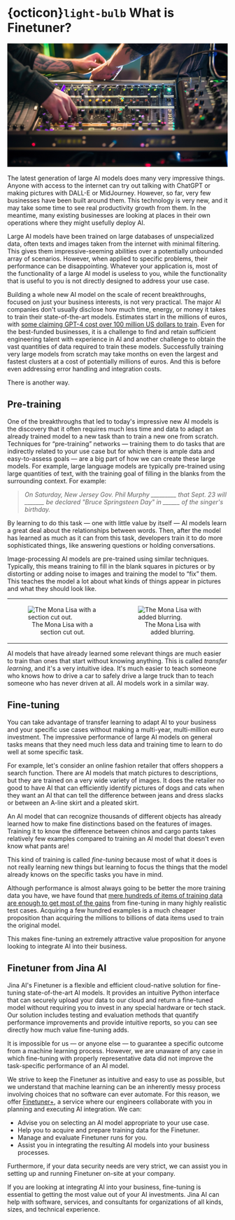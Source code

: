 # {octicon}`light-bulb` What is Finetuner?

![Fine tuning](../imgs/finetuning-adjusting-dials.png)

The latest generation of large AI models does many very impressive things.
Anyone with access to the internet can try out talking with ChatGPT or making pictures with DALL-E or MidJourney. 
However, so far, very few businesses have been built around them.
This technology is very new, and it may take some time to see real productivity growth from them.
In the meantime, many existing businesses are looking at places in their own operations where they might usefully deploy AI.

Large AI models have been trained on large databases of unspecialized data, often texts and images taken from the internet with minimal filtering.
This gives them impressive-seeming abilities over a potentially unbounded array of scenarios.
However, when applied to specific problems, their performance can be disappointing.
Whatever your application is, most of the functionality of a large AI model is useless to you, while the functionality that is useful to you is not directly designed to address your use case.

Building a whole new AI model on the scale of recent breakthroughs, focused on just your business interests, is not very practical.
The major AI companies don't usually disclose how much time, energy, or money it takes to train their state-of-the-art models.
Estimates start in the millions of euros, with [some claiming GPT-4 cost over 100 million US dollars to train](https://www.wired.com/story/openai-ceo-sam-altman-the-age-of-giant-ai-models-is-already-over/).
Even for the best-funded businesses, it is a challenge to find and retain sufficient engineering talent with experience in AI and another challenge to obtain the vast quantities of data required to train these models.
Successfully training very large models from scratch may take months on even the largest and fastest clusters at a cost of potentially millions of euros.
And this is before even addressing error handling and integration costs.

There is another way.

## Pre-training

One of the breakthroughs that led to today's impressive new AI models is the discovery that it often requires much less time and data to adapt an already trained model to a new task than to train a new one from scratch.
Techniques for “pre-training” networks — training them to do tasks that are indirectly related to your use case but for which there is ample data and easy-to-assess goals — are a big part of how we can create these large models.
For example, large language models are typically pre-trained using large quantities of text, with the training goal of filling in the blanks from the surrounding context.
For example:

> *On Saturday, New Jersey Gov. Phil Murphy _________ that Sept. 23 will _______ be declared "Bruce Springsteen Day" in ______ of the singer's birthday.*
>

By learning to do this task — one with little value by itself — AI models learn a great deal about the relationships between words.
Then, after the model has learned as much as it can from this task, developers train it to do more sophisticated things, like answering questions or holding conversations.

Image-processing AI models are pre-trained using similar techniques.
Typically, this means training to fill in the blank squares in pictures or by distorting or adding noise to images and training the model to “fix” them.
This teaches the model a lot about what kinds of things appear in pictures and what they should look like.

<table style="border: none;">
    <tr>
        <td width="45%">
            <figure>
                <img src="../../_images/MonaLisa1.png" alt="The Mona Lisa with a section cut out."/>
                <figcaption style="text-align:center">The Mona Lisa with a section cut out.</figcaption>
            </figure>
        </td>
        <td width="45%">
            <figure>
                <img src="../../_images/MonaLisa2.png" alt="The Mona Lisa with added blurring."/>
                <figcaption style="text-align:center">The Mona Lisa with added blurring.</figcaption>
            </figure>
        </td>
    </tr>
</table>

AI models that have already learned some relevant things are much easier to train than ones that start without knowing anything.
This is called *transfer learning*, and it's a very intuitive idea.
It's much easier to teach someone who knows how to drive a car to safely drive a large truck than to teach someone who has never driven at all.
AI models work in a similar way.

## Fine-tuning

You can take advantage of transfer learning to adapt AI to your business and your specific use cases without making a multi-year, multi-million euro investment.
The impressive performance of large AI models on general tasks means that they need much less data and training time to learn to do well at some specific task.

For example, let's consider an online fashion retailer that offers shoppers a search function.
There are AI models that match pictures to descriptions, but they are trained on a very wide variety of images.
It does the retailer no good to have AI that can efficiently identify pictures of dogs and cats when they want an AI that can tell the difference between jeans and dress slacks or between an A-line skirt and a pleated skirt.

An AI model that can recognize thousands of different objects has already learned how to make fine distinctions based on the features of images.
Training it to know the difference between chinos and cargo pants takes relatively few examples compared to training an AI model that doesn't even know what pants are!

This kind of training is called *fine-tuning* because most of what it does is not really learning new things but learning to focus the things that the model already knows on the specific tasks you have in mind.

Although performance is almost always going to be better the more training data you have, we have found that [mere hundreds of items of training data are enough to get most of the gains](https://jina.ai/news/fine-tuning-with-low-budget-and-high-expectations/) from fine-tuning in many highly realistic test cases.
Acquiring a few hundred examples is a much cheaper proposition than acquiring the millions to billions of data items used to train the original model.

This makes fine-tuning an extremely attractive value proposition for anyone looking to integrate AI into their business.

## Finetuner from Jina AI

Jina AI's Finetuner is a flexible and efficient cloud-native solution for fine-tuning state-of-the-art AI models.
It provides an intuitive Python interface that can securely upload your data to our cloud and return a fine-tuned model without requiring you to invest in any special hardware or tech stack.
Our solution includes testing and evaluation methods that quantify performance improvements and provide intuitive reports, so you can see directly how much value fine-tuning adds.

It is impossible for us — or anyone else — to guarantee a specific outcome from a machine learning process.
However, we are unaware of any case in which fine-tuning with properly representative data did not improve the task-specific performance of an AI model.

We strive to keep the Finetuner as intuitive and easy to use as possible, but we understand that machine learning can be an inherently messy process involving choices that no software can ever automate.
For this reason, we offer [Finetuner+](https://finetunerplus.jina.ai/), a service where our engineers collaborate with you in planning and executing AI integration.
We can:

- Advise you on selecting an AI model appropriate to your use case.
- Help you to acquire and prepare training data for the Finetuner.
- Manage and evaluate Finetuner runs for you.
- Assist you in integrating the resulting AI models into your business processes.

Furthermore, if your data security needs are very strict, we can assist you in setting up and running Finetuner on-site at your company.

If you are looking at integrating AI into your business, fine-tuning is essential to getting the most value out of your AI investments.
Jina AI can help with software, services, and consultants for organizations of all kinds, sizes, and technical experience.